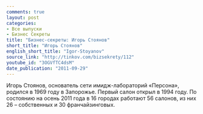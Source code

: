 ```yaml
---
comments: true
layout: post
categories:
- Все выпуски
- Бизнес Секреты
title: "Бизнес-секреты: Игорь Стоянов"
short_title: "Игорь Стоянов"
english_short_title: "Igor-Stoyanov"
source_link: "http://tinkov.com/bizsekrety/112"
youtube_id: "3OGVfTC4dsM"
date_publication: "2011-09-29"
---
```

Игорь Стоянов, основатель сети имидж-лабораторий «Персона», родился в 1969 году в Запорожье. Первый салон открыл в 1994 году. По состоянию на осень 2011 года в 16 городах работают 56 салонов, из них 26 – собственных и 30 франчайзинговых.
